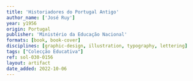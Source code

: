 ```yaml
---
title: 'Historiadores do Portugal Antigo'
author_name: ['José Ruy']
year: y1956
origin: Portugal
publisher: 'Ministério da Educação Nacional'
formats: [book, book-cover]
disciplines: [graphic-design, illustration, typography, lettering]
tags: ["Colecção Educativa"]
ref: sol-030-0156
layout: artifact
date_added: 2022-10-06
---
```

